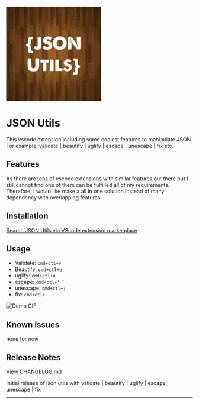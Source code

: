 ![JSON utils icon](https://github.com/teddylun/json-utils/blob/master/images/json_utils.png?raw=true)

# JSON Utils

This vscode extension including some coolest features to manipulate JSON. For example: validate | beautify | uglify | escape | unescape | fix etc.

## Features

As there are tons of vscode extensions with similar features out there but I still cannot find one of them can be fulfilled all of my requirements. Therefore, I would like make a all in one solution instead of many dependency with overlapping features.

## Installation

[Search JSON Utils via VScode extension marketplace](https://marketplace.visualstudio.com/items?itemName=teddylun.json-utils)

## Usage
- Validate: `cmd+ctl+v`
- Beautify: `cmd+ctl+b`
- uglify: `cmd+ctl+u`
- escape: `cmd+ctl+'`
- unescape: `cmd+ctl+;`
- fix: `cmd+ctl+.`

![Demo GIF](https://github.com/teddylun/json-utils/blob/master/images/demo_1.gif?raw=true)

## Known Issues

none for now

## Release Notes

View [CHANGELOG.md](https://github.com/teddylun/json-utils/blob/master/CHANGELOG.md)


Initial release of json utils with validate | beautify | uglify | escape | unescape | fix

-----------------------------------------------------------------------------------------------------------

